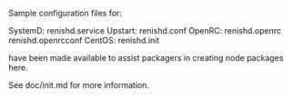 Sample configuration files for:

SystemD: renishd.service
Upstart: renishd.conf
OpenRC:  renishd.openrc
         renishd.openrcconf
CentOS:  renishd.init

have been made available to assist packagers in creating node packages here.

See doc/init.md for more information.

